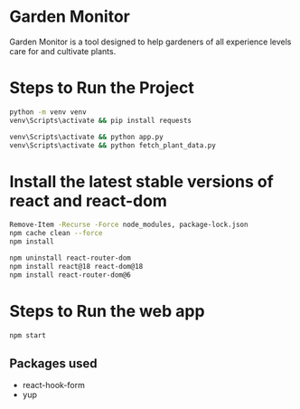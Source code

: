 # Garden Monitor

Garden Monitor is a tool designed to help gardeners of all experience levels care for and cultivate plants.

# Steps to Run the Project

```bash
python -m venv venv
venv\Scripts\activate && pip install requests

venv\Scripts\activate && python app.py
venv\Scripts\activate && python fetch_plant_data.py
```

# Install the latest stable versions of react and react-dom

```bash
Remove-Item -Recurse -Force node_modules, package-lock.json
npm cache clean --force
npm install

npm uninstall react-router-dom
npm install react@18 react-dom@18
npm install react-router-dom@6
```

# Steps to Run the web app

```bash
npm start
```

## Packages used

- react-hook-form
- yup
